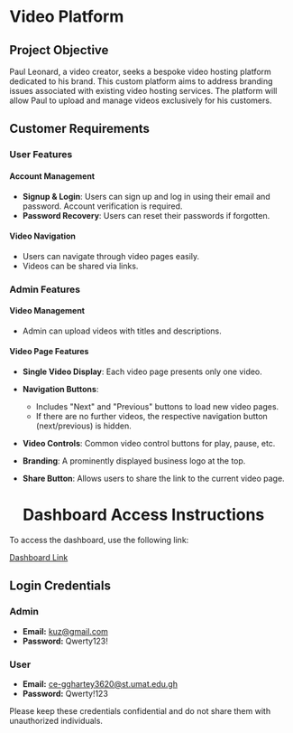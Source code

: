 # Video Platform

## Project Objective

Paul Leonard, a video creator, seeks a bespoke video hosting platform dedicated to his brand. This custom platform aims to address branding issues associated with existing video hosting services. The platform will allow Paul to upload and manage videos exclusively for his customers.

## Customer Requirements

### User Features

#### Account Management
- **Signup & Login**: Users can sign up and log in using their email and password. Account verification is required.
- **Password Recovery**: Users can reset their passwords if forgotten.

#### Video Navigation
- Users can navigate through video pages easily.
- Videos can be shared via links.

### Admin Features

#### Video Management
- Admin can upload videos with titles and descriptions.

#### Video Page Features
- **Single Video Display**: Each video page presents only one video.
- **Navigation Buttons**:
  - Includes "Next" and "Previous" buttons to load new video pages.
  - If there are no further videos, the respective navigation button (next/previous) is hidden.
- **Video Controls**: Common video control buttons for play, pause, etc.
- **Branding**: A prominently displayed business logo at the top.
- **Share Button**: Allows users to share the link to the current video page.

  # Dashboard Access Instructions

To access the dashboard, use the following link:

[Dashboard Link](https://rift-video-project.onrender.com/video)

## Login Credentials

### Admin
- **Email:** kuz@gmail.com
- **Password:** Qwerty123!

### User
- **Email:** ce-gghartey3620@st.umat.edu.gh
- **Password:** Qwerty!123

Please keep these credentials confidential and do not share them with unauthorized individuals.



